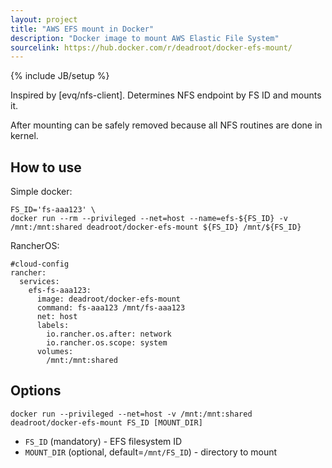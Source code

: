 ```yaml
---
layout: project
title: "AWS EFS mount in Docker"
description: "Docker image to mount AWS Elastic File System"
sourcelink: https://hub.docker.com/r/deadroot/docker-efs-mount/
---
```

{% include JB/setup %}

Inspired by [evq/nfs-client].
Determines NFS endpoint by FS ID and mounts it.

After mounting can be safely removed because all NFS routines are done in kernel.

## How to use

Simple docker:
```
FS_ID='fs-aaa123' \
docker run --rm --privileged --net=host --name=efs-${FS_ID} -v /mnt:/mnt:shared deadroot/docker-efs-mount ${FS_ID} /mnt/${FS_ID}
```

RancherOS:
```
#cloud-config
rancher:
  services:
    efs-fs-aaa123:
      image: deadroot/docker-efs-mount
      command: fs-aaa123 /mnt/fs-aaa123
      net: host
      labels:
        io.rancher.os.after: network
        io.rancher.os.scope: system
      volumes:
        /mnt:/mnt:shared
```

## Options

```
docker run --privileged --net=host -v /mnt:/mnt:shared deadroot/docker-efs-mount FS_ID [MOUNT_DIR]
```

- `FS_ID` (mandatory) - EFS filesystem ID
- `MOUNT_DIR` (optional, default=`/mnt/FS_ID`) - directory to mount